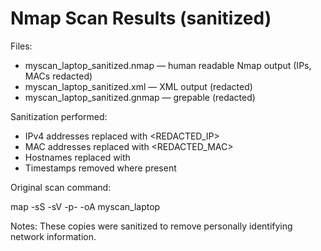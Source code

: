 ﻿# Nmap Scan Results (sanitized)

Files:
- myscan_laptop_sanitized.nmap — human readable Nmap output (IPs, MACs redacted)
- myscan_laptop_sanitized.xml — XML output (redacted)
- myscan_laptop_sanitized.gnmap — grepable (redacted)

Sanitization performed:
- IPv4 addresses replaced with <REDACTED_IP>
- MAC addresses replaced with <REDACTED_MAC>
- Hostnames replaced with <HOST>
- Timestamps removed where present

Original scan command:

map -sS -sV -p- <your-ip> -oA myscan_laptop

Notes:
These copies were sanitized to remove personally identifying network information.

